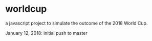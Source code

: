 # worldcup
a javascript project to simulate the outcome of the 2018 World Cup.

January 12, 2018: initial push to master
